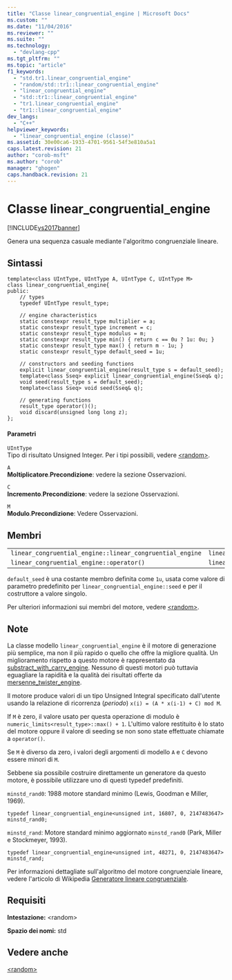 ```yaml
---
title: "Classe linear_congruential_engine | Microsoft Docs"
ms.custom: ""
ms.date: "11/04/2016"
ms.reviewer: ""
ms.suite: ""
ms.technology: 
  - "devlang-cpp"
ms.tgt_pltfrm: ""
ms.topic: "article"
f1_keywords: 
  - "std.tr1.linear_congruential_engine"
  - "random/std::tr1::linear_congruential_engine"
  - "linear_congruential_engine"
  - "std::tr1::linear_congruential_engine"
  - "tr1.linear_congruential_engine"
  - "tr1::linear_congruential_engine"
dev_langs: 
  - "C++"
helpviewer_keywords: 
  - "linear_congruential_engine (classe)"
ms.assetid: 30e00ca6-1933-4701-9561-54f3e810a5a1
caps.latest.revision: 21
author: "corob-msft"
ms.author: "corob"
manager: "ghogen"
caps.handback.revision: 21
---
```

# Classe linear_congruential_engine
[!INCLUDE[vs2017banner](../assembler/inline/includes/vs2017banner.md)]

Genera una sequenza casuale mediante l'algoritmo congruenziale lineare.  
  
## Sintassi  
  
```  
template<class UIntType, UIntType A, UIntType C, UIntType M>  
class linear_congruential_engine{  
public:  
    // types  
    typedef UIntType result_type;  
  
    // engine characteristics  
    static constexpr result_type multiplier = a;  
    static constexpr result_type increment = c;  
    static constexpr result_type modulus = m;  
    static constexpr result_type min() { return c == 0u ? 1u: 0u; }  
    static constexpr result_type max() { return m - 1u; }  
    static constexpr result_type default_seed = 1u;  
  
    // constructors and seeding functions  
    explicit linear_congruential_engine(result_type s = default_seed);  
    template<class Sseq> explicit linear_congruential_engine(Sseq& q);  
    void seed(result_type s = default_seed);  
    template<class Sseq> void seed(Sseq& q);  
  
    // generating functions  
    result_type operator()();  
    void discard(unsigned long long z);  
};  
```  
  
#### Parametri  
 `UIntType`  
 Tipo di risultato Unsigned Integer. Per i tipi possibili, vedere [\<random\>](../standard-library/random.md).  
  
 `A`  
 **Moltiplicatore**.**Precondizione**: vedere la sezione Osservazioni.  
  
 `C`  
 **Incremento**.**Precondizione**: vedere la sezione Osservazioni.  
  
 `M`  
 **Modulo**.**Precondizione**: Vedere Osservazioni.  
  
## Membri  
  
||||  
|-|-|-|  
|`linear_congruential_engine::linear_congruential_engine`|`linear_congruential_engine::min`|`linear_congruential_engine::discard`|  
|`linear_congruential_engine::operator()`|`linear_congruential_engine::max`|`linear_congruential_engine::seed`|  
  
 `default_seed` è una costante membro definita come `1u`, usata come valore di parametro predefinito per `linear_congruential_engine::seed` e per il costruttore a valore singolo.  
  
 Per ulteriori informazioni sui membri del motore, vedere [\<random\>](../standard-library/random.md).  
  
## Note  
 La classe modello `linear_congruential_engine` è il motore di generazione più semplice, ma non il più rapido o quello che offre la migliore qualità. Un miglioramento rispetto a questo motore è rappresentato da [substract\_with\_carry\_engine](../standard-library/subtract-with-carry-engine-class.md). Nessuno di questi motori può tuttavia eguagliare la rapidità e la qualità dei risultati offerte da [mersenne\_twister\_engine](../standard-library/mersenne-twister-engine-class.md).  
  
 Il motore produce valori di un tipo Unsigned Integral specificato dall'utente usando la relazione di ricorrenza \(*periodo*\) `x(i) = (A * x(i-1) + C) mod M`.  
  
 If `M` è zero, il valore usato per questa operazione di modulo è `numeric_limits<result_type>::max() + 1`. L'ultimo valore restituito è lo stato del motore oppure il valore di seeding se non sono state effettuate chiamate a `operator()`.  
  
 Se `M` è diverso da zero, i valori degli argomenti di modello `A` e `C` devono essere minori di `M`.  
  
 Sebbene sia possibile costruire direttamente un generatore da questo motore, è possibile utilizzare uno di questi typedef predefiniti.  
  
 `minstd_rand0`: 1988 motore standard minimo \(Lewis, Goodman e Miller, 1969\).  
  
```  
typedef linear_congruential_engine<unsigned int, 16807, 0, 2147483647> minstd_rand0;  
```  
  
 `minstd_rand`: Motore standard minimo aggiornato `minstd_rand0` \(Park, Miller e Stockmeyer, 1993\).  
  
```  
typedef linear_congruential_engine<unsigned int, 48271, 0, 2147483647> minstd_rand;  
```  
  
 Per informazioni dettagliate sull'algoritmo del motore congruenziale lineare, vedere l'articolo di Wikipedia [Generatore lineare congruenziale](http://go.microsoft.com/fwlink/?LinkId=402446).  
  
## Requisiti  
 **Intestazione:** \<random\>  
  
 **Spazio dei nomi:** std  
  
## Vedere anche  
 [\<random\>](../standard-library/random.md)